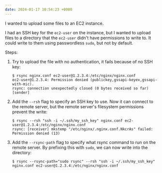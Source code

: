 ```yaml
---
date: 2024-01-17 10:54:23 +0000
---
```

I wanted to upload some files to an EC2 instance.

I had an SSH key for the `ec2-user` on the instance, but I wanted to upload files to a directory that the `ec2-user` didn't have permissions to write to.
It could write to them using passwordless `sudo`, but not by default.

Steps:

1.  Try to upload the file with no authentication, it fails because of no SSH key:

    ```console
    $ rsync nginx.conf ec2-user@1.2.3.4:/etc/nginx/nginx.conf
    ec2-user@1.2.3.4: Permission denied (publickey,gssapi-keyex,gssapi-with-mic).
    rsync: connection unexpectedly closed (0 bytes received so far) [sender]
    ```

2.  Add the `--rsh` flag to specify an SSH key to use.
    Now it can connect to the remote server, but the remote server's filesystem permissions prevent the write:
    
    ```console
    $ rsync --rsh "ssh -i ~/.ssh/my_ssh_key" nginx.conf ec2-user@1.2.3.4:/etc/nginx/nginx.conf
    rsync: [receiver] mkstemp "/etc/nginx/.nginx.conf.NkcrAs" failed: Permission denied (13)
    ```
    
3.  Add the `--rsync-path` flag to specify what rsync command to run on the remote server.
    By prefixing this with `sudo`, we can now write into the directory:
    
    ```console
    $ rsync --rsync-path="sudo rsync" --rsh "ssh -i ~/.ssh/my_ssh_key" nginx.conf ec2-user@1.2.3.4:/etc/nginx/nginx.conf
    ```

